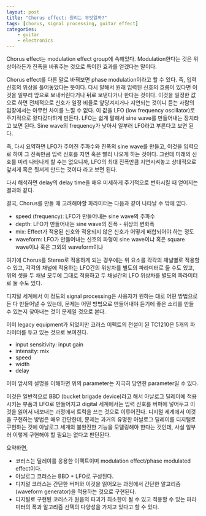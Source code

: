 ```yaml
---
layout: post
title: "Chorus effect: 원리는 무엇일까?"
tags: [chorus, signal processing, guitar effect]
categories:
    - guitar
    - electronics
---
```


Chorus effect는 modulation effect group에 속해있다. Modulation한다는 것은 위상이라든가 진폭을 바꿔주는 것으로 특이한 효과를 얻겠다는 말이다. 

Chorus effect를 다른 말로 바꿔보면 phase modulation이라고 할 수 있다. 즉, 입력 신호의 위상을 틀어놓았다는 뜻이다. 다시 말해서 원래 입력된 신호의 흐름이 있다면 이것을 일부러 앞으로 보내버린다거나 뒤로 보낸다거나 한다는 것이다. 이것을 일정한 값으로 하면 전체적으로 신호가 일정 비율로 앞당겨지거나 지연되는 것이니 듣는 사람의 입장에서는 아무런 차이를 느낄 수 없다. 이 값을 LFO (low frequency oscillator)로 주기적으로 왔다갔다하게 만든다. LFO는 쉽게 말해서 sine wave를 만들어내는 장치라고 보면 된다. Sine wave의 frequency가 낮아서 일부러 LFO라고 부른다고 보면 된다.

즉, 다시 요약하면 LFO가 주어진 주파수와 진폭의 sine wave를 만들고, 이것을 입력으로 하여 그 진폭만큼 입력 신호를 지연 혹은 빨리 나오게 하는 것이다. 그런데 미래의 신호를 미리 나타나게 할 수는 없으니까, LFO의 최대 진폭만큼 지연시켜놓고 상대적으로 앞서게 혹은 뒷서게 만드는 것이다 라고 보면 된다.

다시 해석하면 delay의 delay time을 매우 미세하게 주기적으로 변화시킬 때 얻어지는 결과와 같다. 

결국, Chorus를 만들 때 고려해야할 파라미터는 다음과 같이 나타날 수 밖에 없다.
- speed (frequency): LFO가 만들어내는 sine wave의 주파수
- depth: LFO가 만들어내는 sine wave의 진폭 - 위상의 변화폭
- mix: Effect가 적용된 신호와 적용되지 않은 신호가 어떻게 배합되어야 하는 정도
- waveform: LFO가 만들어내는 신호의 파형이 sine wave이냐 혹은 square wave이냐 혹은 그외의 waveform이냐 

여기에 Chorus를 Stereo로 적용하게 되는 경우에는 위 요소를 각각의 채널별로 적용할 수 있고, 각각의 채널에 적용하는 LFO간의 위상차를 별도의 파라미터로 둘 수도 있고, 위의 셋을 두 채널 모두에 그대로 적용하고 두 채널간의 LFO 위상차를 별도의 파라미터로 둘 수도 있다.

디지털 세계에서 이 정도의 signal processing은 사용자가 원하는 대로 어떤 방법으로든 다 만들어낼 수 있는데, 문제는 어떤 방법으로 만들어내야 듣기에 좋은 소리를 만들 수 있는지 찾아내는 것이 문제일 것으로 본다. 

이미 legacy equipment가 되었지만 코러스 이펙트의 전설이 된 TC1210은 5개의 파라미터를 두고 있는 것으로 보여진다.
- input sensitivity: input gain
- intensity: mix
- speed
- width
- delay

이미 앞서의 설명을 이해하면 위의 parameter는 지극히 당연한 parameter일 수 있다.

이것은 일반적으로 BBD (bucket brigade device)라고 해서 아날로그 딜레이에 적용시키는 부품과 LFO로 만들어지고 digital 세계에서는 입력 신호를 버퍼에 넣어두고 이것을 읽어서 내보내는 과정에서 트릭을 쓰는 것으로 이루어진다. 디지털 세계에서 이것을 구현하는 방법은 매우 간단한데, 문제는 과거의 유명한 아날로그 딜레이를 디지털로 구현하는 것에 아날로그 세계의 불완전한 기능을 모델링해야 한다는 것인데, 사실 일부러 이렇게 구현해야 할 필요는 없다고 판단된다.

요약하면,
- 코러스는 딜레이를 응용한 이펙트이며 modulation effect/phase modulated effect이다.
- 아날로그 코러스는 BBD + LFO로 구성된다.
- 디지털 코러스는 간단한 버퍼와 이것을 읽어오는 과정에서 간단한 알고리즘 (waveform generator)을 적용하는 것으로 구현된다.
- 디지털로 구현된 코러스가 원음의 파괴가 최소한이 될 수 있고 적용할 수 있는 파라미터의 폭과 알고리즘 선택의 다양성을 가지고 있다고 할 수 있다.


